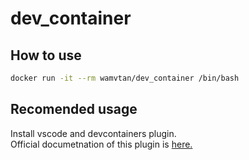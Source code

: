 # dev_container

## How to use
```bash
docker run -it --rm wamvtan/dev_container /bin/bash
```

## Recomended usage

Install vscode and devcontainers plugin.   
Official documetnation of this plugin is [here.](https://code.visualstudio.com/docs/remote/containers)    
